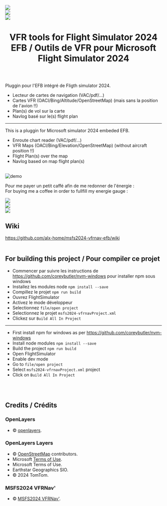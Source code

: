 [<img src="https://liberapay.com/assets/widgets/donate.svg">](https://liberapay.com/alex-home/donate) \
[<img src="https://img.shields.io/liberapay/goal/alex-home.svg?logo=liberapay">](https://liberapay.com/alex-home/donate) \
[<img src="https://github.com/user-attachments/assets/2e494c0c-6085-4e2f-a728-77a1d3bafc71">](https://www.paypal.com/donate/?cmd=_s-xclick&hosted_button_id=UFLZE3KQB78Z4)

# <p align="center">VFR tools for Flight Simulator 2024 EFB / Outils de VFR pour Microsoft Flight Simulator 2024</p>

<br>
<br> 
Pluggin pour l'EFB intégré de Fligth simulator 2024.

-  Lecteur de cartes de navigation (VAC/pdf/...)
-  Cartes VFR (OACI/Bing/Altitude/OpenStreetMap) (mais sans la position de l'avion !!)
-  Plan(s) de vol sur la carte
-  Navlog basé sur le(s) flight plan

---

This is a pluggin for Microsoft simulator 2024 embeded EFB.

-  Enroute chart reader (VAC/pdf/...)
-  VFR Maps (OACI/Bing/Elevation/OpenStreetMap) (without aircraft position !!)
-  Flight Plan(s) over the map
-  Navlog based on map flight plan(s)
   <br>
   <br>

![demo](https://github.com/user-attachments/assets/ac67060b-d26c-40d1-b385-e11fa8e43bbc)

Pour me payer un petit caffé afin de me redonner de l'énergie : \
For buying me a coffee in order to fullfill my energie gauge :

[<img src="https://liberapay.com/assets/widgets/donate.svg">](https://liberapay.com/alex-home/donate) \
[<img src="https://img.shields.io/liberapay/goal/alex-home.svg?logo=liberapay">](https://liberapay.com/alex-home/donate) \
[<img src="https://github.com/user-attachments/assets/2e494c0c-6085-4e2f-a728-77a1d3bafc71">](https://www.paypal.com/donate/?cmd=_s-xclick&hosted_button_id=UFLZE3KQB78Z4)

## Wiki

https://github.com/alx-home/msfs2024-vfrnav-efb/wiki
<br>
<br>

## For building this project / Pour compiler ce projet

-  Commencer par suivre les instructions de https://github.com/coreybutler/nvm-windows pour installer npm sous windows
-  Installez les modules node `npm install --save`
-  Compillez le projet `npm run build`
-  Ouvrez FlightSimulator
-  Activez le mode développeur
-  Selectionnez `file/open project`
-  Selectionnez le projet `msfs2024-vfrnavProject.xml`
-  Clickez sur `Build All In Project`

---

-  First install npm for windows as per https://github.com/coreybutler/nvm-windows
-  Install node modules `npm install --save`
-  Build the project `npm run build`
-  Open FlightSimulator
-  Enable dev mode
-  Go to `file/open project`
-  Select `msfs2024-vfrnavProject.xml` project
-  Click on `Build All In Project`

<br>
<br>

## Credits / Crédits

### OpenLayers

-  © <a href="https://github.com/openlayers/openlayers/blob/main/LICENSE.md" target="_blank">openlayers</a>.

### OpenLayers Layers

-  © <a href="https://www.openstreetmap.org/copyright" target="_blank">OpenStreetMap</a> contributors.
-  Microsoft <a className="ol-attribution-bing-tos" href="https://www.microsoft.com/maps/product/terms.html" target="_blank">Terms of Use</a>.
-  Microsoft Terms of Use.
-  Earthstar Geographics SIO.
-  © 2024 TomTom.

### MSFS2024 VFRNav'

-  © <a href="https://github.com/alx-home/msfs2024-vfrnav-efb/blob/master/LICENSE" target="_blank">MSFS2024 VFRNav&apos;</a>.
